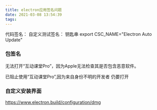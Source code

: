 ```yaml
---
title: electron应用签名问题
date: 2021-03-08 13:54:39
tags:
---
```

代码签名：
自定义测试签名：
钥匙串
export CSC_NAME="Electron Auto Update"




### 包签名
无法打开“互动课堂Pro”，因为Apple无法检查其是否包含恶意软件。

已阻止使用“互动课堂Pro”,因为来自身份不明的开发者 仍要打开 


### 自定义安装界面
https://www.electron.build/configuration/dmg
